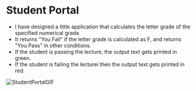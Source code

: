 # Student Portal

* I have designed a little application that calculates the letter grade of the specified numerical grade.
* It returns "You Fail" if the letter grade is calculated as F, and returns "You Pass" in other conditions.
* If the student is passing the lecture, the output text gets printed in green.
* If the student is failing the lecturei then the output text gets printed in red.

![StudentPortalGIF](https://github.com/user-attachments/assets/dad2d8ca-886f-4988-aa2f-965a6d8c2184)
